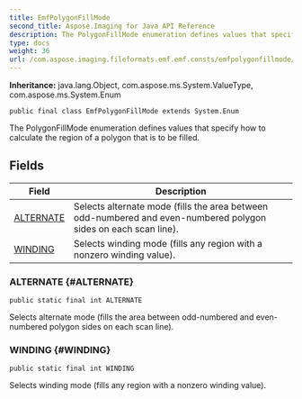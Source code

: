 ```yaml
---
title: EmfPolygonFillMode
second_title: Aspose.Imaging for Java API Reference
description: The PolygonFillMode enumeration defines values that specify how to calculate the region of a polygon that is to be filled.
type: docs
weight: 36
url: /com.aspose.imaging.fileformats.emf.emf.consts/emfpolygonfillmode/
---
```

**Inheritance:**
java.lang.Object, com.aspose.ms.System.ValueType, com.aspose.ms.System.Enum
```
public final class EmfPolygonFillMode extends System.Enum
```

The PolygonFillMode enumeration defines values that specify how to calculate the region of a polygon that is to be filled.
## Fields

| Field | Description |
| --- | --- |
| [ALTERNATE](#ALTERNATE) | Selects alternate mode (fills the area between odd-numbered and even-numbered polygon sides on each scan line). |
| [WINDING](#WINDING) | Selects winding mode (fills any region with a nonzero winding value). |
### ALTERNATE {#ALTERNATE}
```
public static final int ALTERNATE
```


Selects alternate mode (fills the area between odd-numbered and even-numbered polygon sides on each scan line).

### WINDING {#WINDING}
```
public static final int WINDING
```


Selects winding mode (fills any region with a nonzero winding value).

